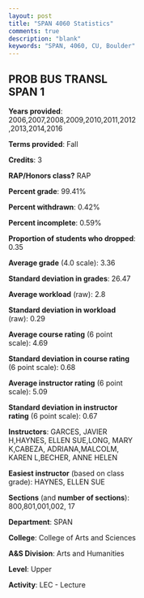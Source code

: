 ```yaml
---
layout: post
title: "SPAN 4060 Statistics"
comments: true
description: "blank"
keywords: "SPAN, 4060, CU, Boulder"
--- 
```

<head>
<script src="https://ajax.googleapis.com/ajax/libs/jquery/2.1.3/jquery.min.js"></script>
<script src="https://dl.dropboxusercontent.com/s/pc42nxpaw1ea4o9/highcharts.js?dl=0"></script>
<!-- <script src="../assets/js/highcharts.js"></script> -->
<style type="text/css">@font-face {
	font-family: "Bebas Neue";
	src: url(https://www.filehosting.org/file/details/544349/BebasNeue%20Regular.otf) format("opentype");
	}
	h1.Bebas { 
		font-family: "Bebas Neue", Verdana, Tahoma;
	}
</style>
</head>
<body>
	<div id="container" style="float: right; width: 45%; height: 88%; margin-left: 2.5%; margin-right: 2.5%;"></div>
	<script language="JavaScript">
		$(document).ready(function() {
		var chart = {type: 'column'};
		var title = {text: 'Grade Distribution'};
		var xAxis = {categories: ['A','B','C','D','F'],crosshair: true};
		var yAxis = {min: 0,title: {text: 'Percentage'}};
		var tooltip = {headerFormat: '<center><b><span style="font-size:20px">{point.key}</span></b></center>',
		               pointFormat: '<td style="padding:0"><b>{point.y:.1f}%</b></td>',
		               footerFormat: '</table>',shared: true,useHTML: true};
		var plotOptions = {column: {pointPadding: 0.0,borderWidth: 0}};  
		var credits = {enabled: false};var series= [{name: 'Percent',data: [52.45,40.21,6.29,1.05,0.0,]}];
		var json = {};
		json.chart = chart;
		json.title = title;
		json.tooltip = tooltip;
		json.xAxis = xAxis;
		json.yAxis = yAxis;  
		json.series = series;
		json.plotOptions = plotOptions;  
		json.credits = credits;
		$('#container').highcharts(json);
	});
	</script>
</body>
			   
## PROB BUS TRANSL SPAN 1

**Years provided**: 2006,2007,2008,2009,2010,2011,2012,2013,2014,2016

**Terms provided**: Fall

**Credits**: 3

**RAP/Honors class?** RAP

**Percent grade**: 99.41%

**Percent withdrawn**: 0.42%

**Percent incomplete**: 0.59%

**Proportion of students who dropped**: 0.35

**Average grade** (4.0 scale): 3.36

**Standard deviation in grades**: 26.47

**Average workload** (raw): 2.8

**Standard deviation in workload** (raw): 0.29

**Average course rating** (6 point scale): 4.69

**Standard deviation in course rating** (6 point scale): 0.68

**Average instructor rating** (6 point scale): 5.09

**Standard deviation in instructor rating** (6 point scale): 0.67

**Instructors**: GARCES, JAVIER H,HAYNES, ELLEN SUE,LONG, MARY K,CABEZA, ADRIANA,MALCOLM, KAREN L,BECHER, ANNE HELEN

**Easiest instructor** (based on class grade): HAYNES, ELLEN SUE

**Sections** (and **number of sections**): 800,801,001,002, 17

**Department**: SPAN

**College**: College of Arts and Sciences

**A&S Division**: Arts and Humanities

**Level**: Upper

**Activity**: LEC - Lecture